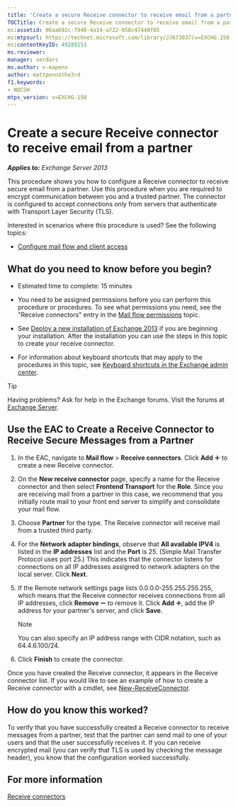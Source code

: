 ```yaml
---
title: 'Create a secure Receive connector to receive email from a partner'
TOCTitle: Create a secure Receive connector to receive email from a partner
ms:assetid: 06aa692c-7940-4a14-a722-058c47440f85
ms:mtpsurl: https://technet.microsoft.com/library/JJ673037(v=EXCHG.150)
ms:contentKeyID: 49289153
ms.reviewer: 
manager: serdars
ms.author: v-mapenn
author: mattpennathe3rd
f1.keywords:
- NOCSH
mtps_version: v=EXCHG.150
---
```


# Create a secure Receive connector to receive email from a partner

_**Applies to:** Exchange Server 2013_

This procedure shows you how to configure a Receive connector to receive secure email from a partner. Use this procedure when you are required to encrypt communication between you and a trusted partner. The connector is configured to accept connections only from servers that authenticate with Transport Layer Security (TLS).

Interested in scenarios where this procedure is used? See the following topics:

- [Configure mail flow and client access](configure-mail-flow-and-client-access-exchange-2013-help.md)

## What do you need to know before you begin?

- Estimated time to complete: 15 minutes

- You need to be assigned permissions before you can perform this procedure or procedures. To see what permissions you need, see the "Receive connectors" entry in the [Mail flow permissions](mail-flow-permissions-exchange-2013-help.md) topic.

- See [Deploy a new installation of Exchange 2013](deploy-a-new-installation-of-exchange-2013-exchange-2013-help.md) if you are beginning your installation. After the installation you can use the steps in this topic to create your receive connector.

- For information about keyboard shortcuts that may apply to the procedures in this topic, see [Keyboard shortcuts in the Exchange admin center](keyboard-shortcuts-in-the-exchange-admin-center-2013-help.md).

> [!TIP]
> Having problems? Ask for help in the Exchange forums. Visit the forums at [Exchange Server](https://go.microsoft.com/fwlink/p/?linkid=60612).

## Use the EAC to Create a Receive Connector to Receive Secure Messages from a Partner

1. In the EAC, navigate to **Mail flow** \> **Receive connectors**. Click **Add** ![Add Icon](images/JJ218640.c1e75329-d6d7-4073-a27d-498590bbb558(EXCHG.150).gif "Add Icon") to create a new Receive connector.

2. On the **New receive connector** page, specify a name for the Receive connector and then select **Frontend Transport** for the **Role**. Since you are receiving mail from a partner in this case, we recommend that you initially route mail to your front end server to simplify and consolidate your mail flow.

3. Choose **Partner** for the type. The Receive connector will receive mail from a trusted third party.

4. For the **Network adapter bindings**, observe that **All available IPV4** is listed in the **IP addresses** list and the **Port** is 25. (Simple Mail Transfer Protocol uses port 25.) This indicates that the connector listens for connections on all IP addresses assigned to network adapters on the local server. Click **Next**.

5. If the Remote network settings page lists 0.0.0.0-255.255.255.255, which means that the Receive connector receives connections from all IP addresses, click **Remove** ![Remove icon](images/Dd362328.479b6ced-8d64-4277-a725-f17fea202b28(EXCHG.150).gif "Remove icon") to remove it. Click **Add** ![Add Icon](images/JJ218640.c1e75329-d6d7-4073-a27d-498590bbb558(EXCHG.150).gif "Add Icon"), add the IP address for your partner's server, and click **Save**.

   > [!NOTE]
   > You can also specify an IP address range with CIDR notation, such as 64.4.6.100/24.

6. Click **Finish** to create the connector.

Once you have created the Receive connector, it appears in the Receive connector list. If you would like to see an example of how to create a Receive connector with a cmdlet, see [New-ReceiveConnector](https://technet.microsoft.com/library/bb125139\(v=exchg.150\)).

## How do you know this worked?

To verify that you have successfully created a Receive connector to receive messages from a partner, test that the partner can send mail to one of your users and that the user successfully receives it. If you can receive encrypted mail (you can verify that TLS is used by checking the message header), you know that the configuration worked successfully.

## For more information

[Receive connectors](receive-connectors-exchange-2013-help.md)
